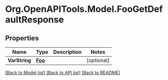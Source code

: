 # Org.OpenAPITools.Model.FooGetDefaultResponse

## Properties

Name | Type | Description | Notes
------------ | ------------- | ------------- | -------------
**VarString** | [**Foo**](Foo.md) |  | [optional] 

[[Back to Model list]](../README.md#documentation-for-models) [[Back to API list]](../README.md#documentation-for-api-endpoints) [[Back to README]](../README.md)

